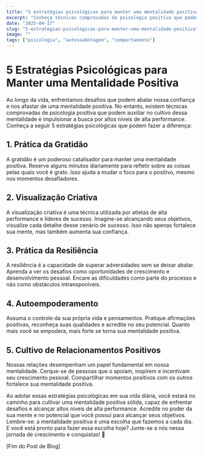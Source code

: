 ```yaml
---
title: "5 estratégias psicológicas para manter uma mentalidade positiva"
excerpt: "Conheça técnicas comprovadas de psicologia positiva que podem ajudar você a cultivar uma mentalidade positiva, enfrentar adversidades e alcançar níveis mas altos de alta performance."
date: "2025-04-17"
slug: "5-estrategias-psicologicas-para-manter-uma-mentalidade-positiva"
image: ""
tags: ["psicologia", "autossabotagem", "comportamento"]
---
```


# 5 Estratégias Psicológicas para Manter uma Mentalidade Positiva

Ao longo da vida, enfrentamos desafios que podem abalar nossa confiança e nos afastar de uma mentalidade positiva. No entanto, existem técnicas comprovadas de psicologia positiva que podem auxiliar no cultivo dessa mentalidade e impulsionar a busca por altos níveis de alta performance. Conheça a seguir 5 estratégias psicológicas que podem fazer a diferença:

## 1. Prática da Gratidão
A gratidão é um poderoso catalisador para manter uma mentalidade positiva. Reserve alguns minutos diariamente para refletir sobre as coisas pelas quais você é grato. Isso ajuda a mudar o foco para o positivo, mesmo nos momentos desafiadores.

## 2. Visualização Criativa
A visualização criativa é uma técnica utilizada por atletas de alta performance e líderes de sucesso. Imagine-se alcançando seus objetivos, visualize cada detalhe desse cenário de sucesso. Isso não apenas fortalece sua mente, mas também aumenta sua confiança.

## 3. Prática da Resiliência
A resiliência é a capacidade de superar adversidades sem se deixar abalar. Aprenda a ver os desafios como oportunidades de crescimento e desenvolvimento pessoal. Encare as dificuldades como parte do processo e não como obstáculos intransponíveis.

## 4. Autoempoderamento
Assuma o controle da sua própria vida e pensamentos. Pratique afirmações positivas, reconheça suas qualidades e acredite no seu potencial. Quanto mais você se empodera, mais forte se torna sua mentalidade positiva.

## 5. Cultivo de Relacionamentos Positivos
Nossas relações desempenham um papel fundamental em nossa mentalidade. Cerque-se de pessoas que o apoiam, inspirem e incentivam seu crescimento pessoal. Compartilhar momentos positivos com os outros fortalece sua mentalidade positiva.

Ao adotar essas estratégias psicológicas em sua vida diária, você estará no caminho para cultivar uma mentalidade positiva sólida, capaz de enfrentar desafios e alcançar altos níveis de alta performance. Acredite no poder da sua mente e no potencial que você possui para alcançar seus objetivos. Lembre-se: a mentalidade positiva é uma escolha que fazemos a cada dia. E você está pronto para fazer essa escolha hoje? Junte-se a nós nessa jornada de crescimento e conquistas! 🌟

\[Fim do Post de Blog\]

